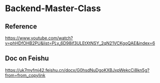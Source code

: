 # Backend-Master-Class

## Reference

<https://www.youtube.com/watch?v=phHDfOHB2PU&list=PLy_6D98if3ULEtXtNSY_2qN21VCKgoQAE&index=6>

## Doc on Feishu

<https://uk7myfmj42.feishu.cn/docx/G0hsdNuDgoKXBJxpWekcCi8kn5g?from=from_copylink>
